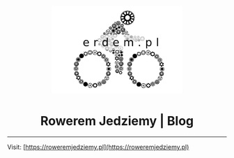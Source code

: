 
<h1 align="center">

![Logo](./content/assets/logo_small.png)

</h1>

<h1 align="center">
  Rowerem Jedziemy | Blog
</h1>

---

Visit: [https://roweremjedziemy.pl](https://roweremjedziemy.pl)